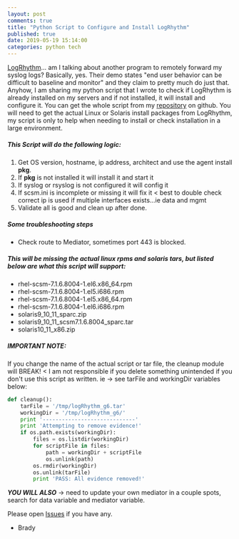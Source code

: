 ```yaml
---
layout: post
comments: true
title: "Python Script to Configure and Install LogRhythm"
published: true
date: 2019-05-19 15:14:00
categories: python tech
---
```


[LogRhythm](https://logrhythm.com)... am I talking about another program to remotely forward my syslog logs? Basically, yes. Their demo states "end user behavior can be difficult to baseline and monitor" and they claim to pretty much do just that. Anyhow, I am sharing my python script that I wrote to check if LogRhythm is already installed on my servers and if not installed, it will install and configure it.  You can get the whole script from my [repository](https://github.com/r3dact3d/logRhythm) on github.  You will need to get the actual Linux or Solaris install packages from LogRhythm, my script is only to help when needing to install or check installation in a large environment.

##### This Script will do the following logic:
1.  Get OS version, hostname, ip address, architect and use the agent install **pkg**.
2.  If **pkg** is not installed it will install it and start it
3.  If syslog or rsyslog is not configured it will config it
4.  If scsm.ini is incomplete or missing it will fix it < best to double check correct ip is used if multiple interfaces exists...ie data and mgmt
5.  Validate all is good and clean up after done.

##### Some troubleshooting steps
* Check route to Mediator, sometimes port 443 is blocked.

##### This will be missing the actual linux rpms and solaris tars, but listed below are what this script will support:
* rhel-scsm-7.1.6.8004-1.el6.x86_64.rpm
* rhel-scsm-7.1.6.8004-1.el5.i686.rpm
* rhel-scsm-7.1.6.8004-1.el5.x86_64.rpm
* rhel-scsm-7.1.6.8004-1.el6.i686.rpm
* solaris9_10_11_sparc.zip
* solaris9_10_11_scsm7.1.6.8004_sparc.tar
* solaris10_11_x86.zip

##### IMPORTANT NOTE:
If you change the name of the actual script or tar file, the cleanup module will BREAK!  < I am not responsible if you delete something unintended if you don't use this script as written.
ie ->  see tarFile and workingDir variables below:
```python
def cleanup():
    tarFile = '/tmp/logRhythm_g6.tar'
    workingDir = '/tmp/logRhythm_g6/'
    print '-----------------------------'
    print 'Attempting to remove evidence!'
    if os.path.exists(workingDir):
        files = os.listdir(workingDir)
        for scriptFile in files:
            path = workingDir + scriptFile
            os.unlink(path)
        os.rmdir(workingDir)
        os.unlink(tarFile)
        print 'PASS: All evidence removed!'
```

***YOU WILL ALSO*** -> need to update your own mediator in a couple spots, search for data variable and mediator variable.

Please open [Issues](https://github.com/r3dact3d/logRhythm/issues) if you have any.

- Brady

